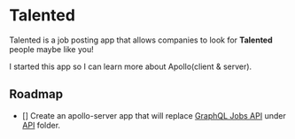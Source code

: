 # Talented

Talented is a job posting app that allows companies to look for **Talented** people maybe like you!

I started this app so I can learn more about Apollo(client & server).

## Roadmap

- [] Create an apollo-server app that will replace [GraphQL Jobs API](https://graphql.jobs/docs/api/) under [API](/apps/api) folder.
